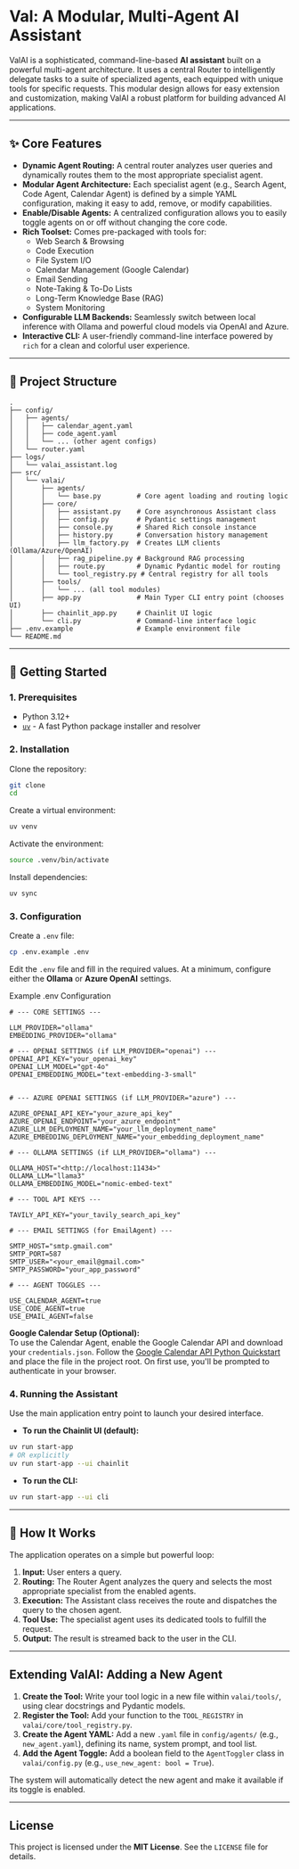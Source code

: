 # Val: A Modular, Multi-Agent AI Assistant

ValAI is a sophisticated, command-line-based **AI assistant** built on a powerful multi-agent architecture. It uses a central Router to intelligently delegate tasks to a suite of specialized agents, each equipped with unique tools for specific requests. This modular design allows for easy extension and customization, making ValAI a robust platform for building advanced AI applications.

---

## ✨ Core Features

- **Dynamic Agent Routing:** A central router analyzes user queries and dynamically routes them to the most appropriate specialist agent.
- **Modular Agent Architecture:** Each specialist agent (e.g., Search Agent, Code Agent, Calendar Agent) is defined by a simple YAML configuration, making it easy to add, remove, or modify capabilities.
- **Enable/Disable Agents:** A centralized configuration allows you to easily toggle agents on or off without changing the core code.
- **Rich Toolset:** Comes pre-packaged with tools for:
  - Web Search & Browsing
  - Code Execution
  - File System I/O
  - Calendar Management (Google Calendar)
  - Email Sending
  - Note-Taking & To-Do Lists
  - Long-Term Knowledge Base (RAG)
  - System Monitoring
- **Configurable LLM Backends:** Seamlessly switch between local inference with Ollama and powerful cloud models via OpenAI and Azure.
- **Interactive CLI:** A user-friendly command-line interface powered by `rich` for a clean and colorful user experience.

---

## 📂 Project Structure

```ascii
.
├── config/
│   ├── agents/
│   │   ├── calendar_agent.yaml
│   │   ├── code_agent.yaml
│   │   └── ... (other agent configs)
│   └── router.yaml
├── logs/
│   └── valai_assistant.log
├── src/
│   └── valai/
│       ├── agents/
│       │   └── base.py         # Core agent loading and routing logic
│       ├── core/
│       │   ├── assistant.py    # Core asynchronous Assistant class
│       │   ├── config.py       # Pydantic settings management
│       │   ├── console.py      # Shared Rich console instance
│       │   ├── history.py      # Conversation history management
│       │   ├── llm_factory.py  # Creates LLM clients (Ollama/Azure/OpenAI)
│       │   ├── rag_pipeline.py # Background RAG processing
│       │   ├── route.py        # Dynamic Pydantic model for routing
│       │   └── tool_registry.py # Central registry for all tools
│       ├── tools/
│       │   └── ... (all tool modules)
│       ├── app.py              # Main Typer CLI entry point (chooses UI)
│       ├── chainlit_app.py     # Chainlit UI logic
│       └── cli.py              # Command-line interface logic
├── .env.example                # Example environment file
└── README.md
```

---

## 🚀 Getting Started

### 1. Prerequisites

- Python 3.12+
- [`uv`](https://github.com/astral-sh/uv) - A fast Python package installer and resolver

### 2. Installation

Clone the repository:

```bash
git clone
cd

```

Create a virtual environment:

```bash
uv venv
```

Activate the environment:

```bash
source .venv/bin/activate

```

Install dependencies:

```bash
uv sync
```

### 3. Configuration

Create a `.env` file:

```bash
cp .env.example .env

```

Edit the `.env` file and fill in the required values. At a minimum, configure either the **Ollama** or **Azure OpenAI** settings.

Example .env Configuration

```text
# --- CORE SETTINGS ---

LLM_PROVIDER="ollama"
EMBEDDING_PROVIDER="ollama"

# --- OPENAI SETTINGS (if LLM_PROVIDER="openai") ---
OPENAI_API_KEY="your_openai_key"
OPENAI_LLM_MODEL="gpt-4o"
OPENAI_EMBEDDING_MODEL="text-embedding-3-small"


# --- AZURE OPENAI SETTINGS (if LLM_PROVIDER="azure") ---

AZURE_OPENAI_API_KEY="your_azure_api_key"
AZURE_OPENAI_ENDPOINT="your_azure_endpoint"
AZURE_LLM_DEPLOYMENT_NAME="your_llm_deployment_name"
AZURE_EMBEDDING_DEPLOYMENT_NAME="your_embedding_deployment_name"

# --- OLLAMA SETTINGS (if LLM_PROVIDER="ollama") ---

OLLAMA_HOST="<http://localhost:11434>"
OLLAMA_LLM="llama3"
OLLAMA_EMBEDDING_MODEL="nomic-embed-text"

# --- TOOL API KEYS ---

TAVILY_API_KEY="your_tavily_search_api_key"

# --- EMAIL SETTINGS (for EmailAgent) ---

SMTP_HOST="smtp.gmail.com"
SMTP_PORT=587
SMTP_USER="<your_email@gmail.com>"
SMTP_PASSWORD="your_app_password"

# --- AGENT TOGGLES ---

USE_CALENDAR_AGENT=true
USE_CODE_AGENT=true
USE_EMAIL_AGENT=false
```

**Google Calendar Setup (Optional):**  
To use the Calendar Agent, enable the Google Calendar API and download your `credentials.json`. Follow the [Google Calendar API Python Quickstart](https://developers.google.com/calendar/api/quickstart/python) and place the file in the project root. On first use, you'll be prompted to authenticate in your browser.

### 4. Running the Assistant

Use the main application entry point to launch your desired interface.

- **To run the Chainlit UI (default):**

```bash
uv run start-app
# OR explicitly
uv run start-app --ui chainlit
```

- **To run the CLI:**

```bash
uv run start-app --ui cli
```

---

## 🔧 How It Works

The application operates on a simple but powerful loop:

1. **Input:** User enters a query.
2. **Routing:** The Router Agent analyzes the query and selects the most appropriate specialist from the enabled agents.
3. **Execution:** The Assistant class receives the route and dispatches the query to the chosen agent.
4. **Tool Use:** The specialist agent uses its dedicated tools to fulfill the request.
5. **Output:** The result is streamed back to the user in the CLI.

---

## Extending ValAI: Adding a New Agent

1. **Create the Tool:** Write your tool logic in a new file within `valai/tools/`, using clear docstrings and Pydantic models.
2. **Register the Tool:** Add your function to the `TOOL_REGISTRY` in `valai/core/tool_registry.py`.
3. **Create the Agent YAML:** Add a new `.yaml` file in `config/agents/` (e.g., `new_agent.yaml`), defining its name, system prompt, and tool list.
4. **Add the Agent Toggle:** Add a boolean field to the `AgentToggler` class in `valai/config.py` (e.g., `use_new_agent: bool = True`).

The system will automatically detect the new agent and make it available if its toggle is enabled.

---

## License

This project is licensed under the **MIT License**. See the `LICENSE` file for details.
